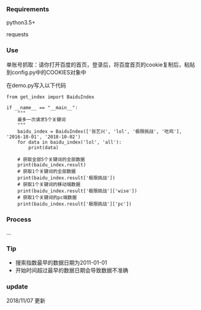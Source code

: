 ### Requirements
python3.5+
  
requests  

### Use
单账号抓取：请你打开百度的首页，登录后，将百度首页的cookie复制后，粘贴到config.py中的COOKIES对象中  
  
在demo.py写入以下代码    
```
from get_index import BaiduIndex

if __name__ == "__main__":
    """
    最多一次请求5个关键词
    """
    baidu_index = BaiduIndex(['张艺兴', 'lol', '极限挑战', '吃鸡'], '2016-10-01', '2018-10-02')
    for data in baidu_index('lol', 'all'):
        print(data)

    # 获取全部5个关键词的全部数据
    print(baidu_index.result)
    # 获取1个关键词的全部数据
    print(baidu_index.result['极限挑战'])
    # 获取1个关键词的移动端数据
    print(baidu_index.result['极限挑战']['wise'])
    # 获取1个关键词的pc端数据
    print(baidu_index.result['极限挑战']['pc'])
```
  
### Process
...  
  
### Tip
- 搜索指数最早的数据日期为2011-01-01
- 开始时间超过最早的数据日期会导致数据不准确  
  
### update 
2018/11/07 更新

